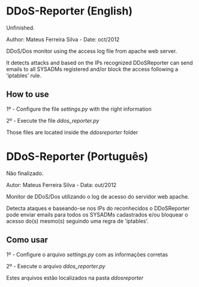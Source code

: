 DDoS-Reporter (English)
=======================

Unfinished.

Author: Mateus Ferreira Silva - Date: oct/2012

DDoS/Dos monitor using the access log file from apache web server.

It detects attacks and based on the IPs recognized DDoSReporter can send emails to all
SYSADMs registered and/or block the access following a 'iptables' rule.

How to use
----------
1º - Configure the file <i>settings.py</i> with the right information

2º - Execute the file <i>ddos_reporter.py</i>

Those files are located inside the <i>ddosreporter</i> folder

DDoS-Reporter (Português)
=========================

Não finalizado.

Autor: Mateus Ferreira Silva - Data: out/2012

Monitor de DDoS/Dos utilizando o log de acesso do servidor web apache.

Detecta ataques e baseando-se nos IPs do reconhecidos o DDoSReporter pode enviar emails para todos os 
SYSADMs cadastrados e/ou bloquear o acesso do(s) mesmo(s) seguindo uma regra de 'iptables'.

Como usar
---------
1º - Configure o arquivo <i>settings.py</i> com as informações corretas

2º - Execute o arquivo <i>ddos_reporter.py</i>

Estes arquivos estão localizados na pasta <i>ddosreporter</i>